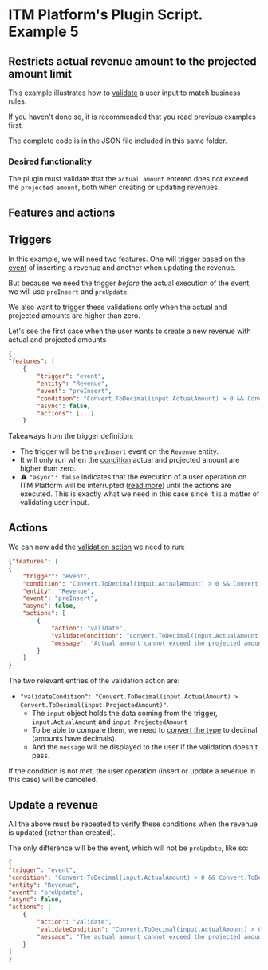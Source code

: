 # ITM Platform's Plugin Script. Example 5
## Restricts actual revenue amount to the projected amount limit

This example illustrates how to [validate](https://github.com/itmplatform/plugin-documentation#action-validate) a user input to match business rules.

If you haven't done so, it is recommended that you read previous examples first.

The complete code is in the JSON file included in this same folder.

### Desired functionality

The plugin must validate that the `actual amount` entered does not exceed the `projected amount`, both when creating or updating revenues.

## Features and actions
## Triggers
In this example, we will need two features. One  will trigger based on the [event](https://github.com/itmplatform/plugin-documentation#event-reference) of inserting a revenue and another when updating the revenue.

But because we need the trigger *before* the actual execution of the event, we will use `preInsert` and `preUpdate`.

We also want to trigger these validations only when the actual and projected amounts are higher than zero.

Let's see the first case when the user wants to create a new revenue with actual and projected amounts
```json
{
"features": [
    {
        "trigger": "event",
        "entity": "Revenue",
        "event": "preInsert",
        "condition": "Convert.ToDecimal(input.ActualAmount) > 0 && Convert.ToDecimal(input.ProjectedAmount) > 0",
        "async": false,
        "actions": [...]
    }
```

Takeaways from the trigger definition:
- The trigger will be the `preInsert` event on the `Revenue` entity.
- It will only run when the [condition](https://github.com/itmplatform/plugin-documentation#action-conditionals) actual and projected amount are higher than zero. 
- :warning: `"async": false` indicates that the execution of a user operation on ITM Platform will be interrupted ([read more](https://github.com/itmplatform/plugin-documentation#features)) until the actions are executed. This is exactly what we need in this case since it is a matter of validating user input.

## Actions
We can now add the [validation action](https://github.com/itmplatform/plugin-documentation#action-validate) we need to run:
```json
{"features": [
{
    "trigger": "event",
    "condition": "Convert.ToDecimal(input.ActualAmount) > 0 && Convert.ToDecimal(input.ProjectedAmount) > 0",
    "entity": "Revenue",
    "event": "preInsert",
    "async": false,
    "actions": [
        {
            "action": "validate",
            "validateCondition": "Convert.ToDecimal(input.ActualAmount) > Convert.ToDecimal(input.ProjectedAmount)",
            "message": "Actual amount cannot exceed the projected amount."
        }
    ]
}
```
The two relevant entries of the validation action are:
- `"validateCondition": "Convert.ToDecimal(input.ActualAmount) > Convert.ToDecimal(input.ProjectedAmount)"`.
   - The `input` object holds the data coming from the trigger, `input.ActualAmount` and `input.ProjectedAmount` 
   - To be able to compare them, we need to [convert the type](https://github.com/itmplatform/plugin-documentation#type-modifiers) to decimal (amounts have decimals).
   - And the `message` will be displayed to the user if the validation doesn't pass.

If the condition is not met, the user operation (insert or update a revenue in this case) will be canceled.

## Update a revenue
All the above must be repeated to verify these conditions when the revenue is updated (rather than created).

The only difference will be the event, which will not be `preUpdate`, like so:
```json
{
"trigger": "event",
"condition": "Convert.ToDecimal(input.ActualAmount) > 0 && Convert.ToDecimal(input.ProjectedAmount) > 0",
"entity": "Revenue",
"event": "preUpdate",
"async": false,
"actions": [
    {
        "action": "validate",
        "validateCondition": "Convert.ToDecimal(input.ActualAmount) > Convert.ToDecimal(input.ProjectedAmount)",
        "message": "The actual amount cannot exceed the projected amount."
    }
]
}
```